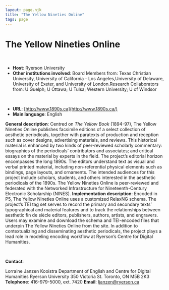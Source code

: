 ```yaml
---
layout: page.njk
title: "The Yellow Nineties Online"
tags: page
---
```

# The Yellow Nineties Online
 


* **Host**: Ryerson University
* **Other institutions involved**: Board Members from: Texas Christian University, University of California - Los Angeles,University of Delaware, University of Exeter, and University of London.Research Collaborators from: U Guelph; U Ottawa; U Tulsa; Western University; U of Windsor


 
* **URL**: [http://www.1890s.ca](http://www.1890s.ca/)
* **Main language**: English


**General description**: Centred on *The Yellow Book* (1894-97), The Yellow Nineties Online publishes facsimile editions of a select collection of aesthetic periodicals, together with paratexts of production and reception such as cover designs, advertising materials, and reviews. This historical material is enhanced by two kinds of peer-reviewed scholarly commentary: biographies of the periodicals’ contributors and associates; and critical essays on the material by experts in the field. The project’s editorial horizon encompasses the long 1890s. The editors understand text as visual and verbal printed material, including non-referential physical elements such as bindings, page layouts, and ornaments. The intended audiences for this project include scholars, students, and others interested in the aesthetic periodicals of the 1890s. The Yellow Nineties Online is peer-reviewed and federated with the Networked Infrastructure for Nineteenth-Century Electronic Scholarship (NINES).
**Implementation description**: Encoded in P5, The Yellow Nineties Online uses a customized RelaxNG schema. The project’s TEI tag set serves to record the primary and secondary texts’ typographical and material features and to track the relationships between aesthetic fin de siècle editors, publishers, authors, artists, and engravers. Users may examine and download the schema and TEI-encoded files that underpin The Yellow Nineties Online from the site. In addition to contextualizing and disseminating aesthetic periodicals, the project plays a lead role in modeling encoding workflow at Ryerson’s Centre for Digital Humanities.


 


**Contact**:


Lorraine Janzen Kooistra
Department of English and Centre for Digital Humanities
Ryerson University
350 Victoria St.
Toronto, ON
M5B 2K3
**Telephone**: 416-979-5000, ext. 7420
**Email**: [ljanzen@ryerson.ca](mailto:ljanzen@ryerson.ca "ljanzen@ryerson.ca")